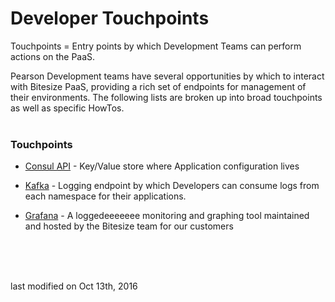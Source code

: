 # Developer Touchpoints

Touchpoints = Entry points by which Development Teams can perform actions on the PaaS.

Pearson Development teams have several opportunities by which to interact with Bitesize PaaS, providing a rich set of endpoints for management of their environments. The following lists are broken up into broad touchpoints as well as specific HowTos.
<br><br>
### Touchpoints

 * [Consul API](/working-with-consul.html) - Key/Value store where Application configuration lives

 * [Kafka](/working-with-kafka.html) - Logging endpoint by which Developers can consume logs from each namespace for their applications.

 * [Grafana](/working-with-grafana.html) - A loggedeeeeeee monitoring and graphing tool maintained and hosted by the Bitesize team for our customers


<br>

<br><br>
last modified on Oct 13th, 2016
